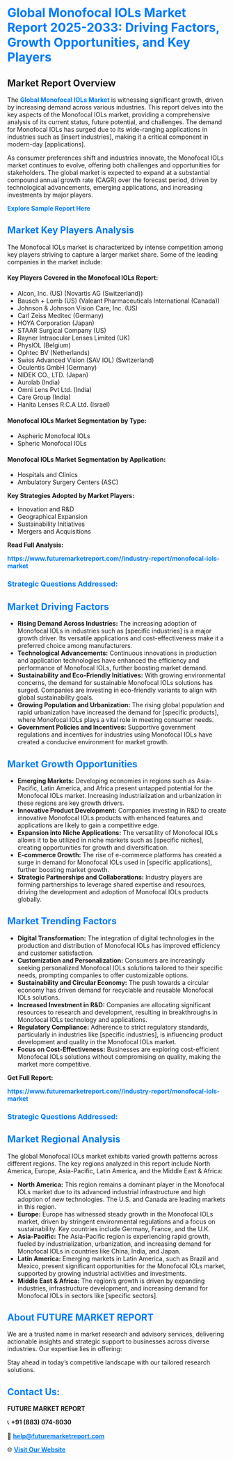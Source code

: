 <h1 style="color: #007BFF;">Global Monofocal IOLs Market Report 2025-2033: Driving Factors, Growth Opportunities, and Key Players</h1>

<section id="overview">
<h2>Market Report Overview</h2>
<p>The <a href="https://www.futuremarketreport.com//industry-report/monofocal-iols-market" style="color: #007BFF; text-decoration: none;"><strong>Global Monofocal IOLs Market</strong></a> is witnessing significant growth, driven by increasing demand across various industries. This report delves into the key aspects of the Monofocal IOLs market, providing a comprehensive analysis of its current status, future potential, and challenges. The demand for Monofocal IOLs has surged due to its wide-ranging applications in industries such as [insert industries], making it a critical component in modern-day [applications].</p>
<p>As consumer preferences shift and industries innovate, the Monofocal IOLs market continues to evolve, offering both challenges and opportunities for stakeholders. The global market is expected to expand at a substantial compound annual growth rate (CAGR) over the forecast period, driven by technological advancements, emerging applications, and increasing investments by major players.</p>
</section>

<section id="overview">
<p><a href="https://www.futuremarketreport.com//request-sample/reportId=52745" style="color: #007BFF; text-decoration: none;"><strong>Explore Sample Report Here</strong></a></p>
</section>

<section id="key-players">
<h2 style="color: #007BFF;">Market Key Players Analysis</h2>
<p>The Monofocal IOLs market is characterized by intense competition among key players striving to capture a larger market share. Some of the leading companies in the market include:</p>
<h4>Key Players Covered in the Monofocal IOLs Report:</h4>
<ul><li>Alcon, Inc. (US) (Novartis AG (Switzerland))</li><li>Bausch + Lomb (US) (Valeant Pharmaceuticals International (Canada))</li><li>Johnson &amp; Johnson Vision Care, Inc. (US)</li><li>Carl Zeiss Meditec (Germany)</li><li>HOYA Corporation (Japan)</li><li>STAAR Surgical Company (US)</li><li>Rayner Intraocular Lenses Limited (UK)</li><li>PhysIOL (Belgium)</li><li>Ophtec BV (Netherlands)</li><li>Swiss Advanced Vision (SAV IOL) (Switzerland)</li><li>Oculentis GmbH (Germany)</li><li>NIDEK CO., LTD. (Japan)</li><li>Aurolab (India)</li><li>Omni Lens Pvt Ltd. (India)</li><li>Care Group (India)</li><li>Hanita Lenses R.C.A Ltd. (Israel)</li></ul>
<h4>Monofocal IOLs Market Segmentation by Type:</h4>
<ul><li>Aspheric Monofocal IOLs</li><li>Spheric Monofocal IOLs</li></ul>

<h4>Monofocal IOLs Market Segmentation by Application:</h4>
<ul><li>Hospitals and Clinics</li><li>Ambulatory Surgery Centers (ASC)</li></ul>
<p><strong>Key Strategies Adopted by Market Players:</strong></p>
<ul>
<li>Innovation and R&D</li>
<li>Geographical Expansion</li>
<li>Sustainability Initiatives</li>
<li>Mergers and Acquisitions</li>
</ul>
</section>

<section>
<p><strong>Read Full Analysis: </strong></p><a href="https://www.futuremarketreport.com//industry-report/monofocal-iols-market" style="color: #007BFF; text-decoration: none;"><strong>https://www.futuremarketreport.com//industry-report/monofocal-iols-market</strong></a>
<h3 style="color: #007BFF;">Strategic Questions Addressed:</h3>
</section>

<section id="driving-factors">
<h2 style="color: #007BFF;">Market Driving Factors</h2>
<ul>
<li><strong>Rising Demand Across Industries:</strong> The increasing adoption of Monofocal IOLs in industries such as [specific industries] is a major growth driver. Its versatile applications and cost-effectiveness make it a preferred choice among manufacturers.</li>
<li><strong>Technological Advancements:</strong> Continuous innovations in production and application technologies have enhanced the efficiency and performance of Monofocal IOLs, further boosting market demand.</li>
<li><strong>Sustainability and Eco-Friendly Initiatives:</strong> With growing environmental concerns, the demand for sustainable Monofocal IOLs solutions has surged. Companies are investing in eco-friendly variants to align with global sustainability goals.</li>
<li><strong>Growing Population and Urbanization:</strong> The rising global population and rapid urbanization have increased the demand for [specific products], where Monofocal IOLs plays a vital role in meeting consumer needs.</li>
<li><strong>Government Policies and Incentives:</strong> Supportive government regulations and incentives for industries using Monofocal IOLs have created a conducive environment for market growth.</li>
</ul>
</section>

<section id="growth-opportunities">
<h2 style="color: #007BFF;">Market Growth Opportunities</h2>
<ul>
<li><strong>Emerging Markets:</strong> Developing economies in regions such as Asia-Pacific, Latin America, and Africa present untapped potential for the Monofocal IOLs market. Increasing industrialization and urbanization in these regions are key growth drivers.</li>
<li><strong>Innovative Product Development:</strong> Companies investing in R&D to create innovative Monofocal IOLs products with enhanced features and applications are likely to gain a competitive edge.</li>
<li><strong>Expansion into Niche Applications:</strong> The versatility of Monofocal IOLs allows it to be utilized in niche markets such as [specific niches], creating opportunities for growth and diversification.</li>
<li><strong>E-commerce Growth:</strong> The rise of e-commerce platforms has created a surge in demand for Monofocal IOLs used in [specific applications], further boosting market growth.</li>
<li><strong>Strategic Partnerships and Collaborations:</strong> Industry players are forming partnerships to leverage shared expertise and resources, driving the development and adoption of Monofocal IOLs products globally.</li>
</ul>
</section>

<section id="trending-factors">
<h2 style="color: #007BFF;">Market Trending Factors</h2>
<ul>
<li><strong>Digital Transformation:</strong> The integration of digital technologies in the production and distribution of Monofocal IOLs has improved efficiency and customer satisfaction.</li>
<li><strong>Customization and Personalization:</strong> Consumers are increasingly seeking personalized Monofocal IOLs solutions tailored to their specific needs, prompting companies to offer customizable options.</li>
<li><strong>Sustainability and Circular Economy:</strong> The push towards a circular economy has driven demand for recyclable and reusable Monofocal IOLs solutions.</li>
<li><strong>Increased Investment in R&D:</strong> Companies are allocating significant resources to research and development, resulting in breakthroughs in Monofocal IOLs technology and applications.</li>
<li><strong>Regulatory Compliance:</strong> Adherence to strict regulatory standards, particularly in industries like [specific industries], is influencing product development and quality in the Monofocal IOLs market.</li>
<li><strong>Focus on Cost-Effectiveness:</strong> Businesses are exploring cost-efficient Monofocal IOLs solutions without compromising on quality, making the market more competitive.</li>
</ul>
</section>

<section>
<p><strong>Get Full Report: </strong></p><a href="https://www.futuremarketreport.com//industry-report/monofocal-iols-market" style="color: #007BFF; text-decoration: none;"><strong>https://www.futuremarketreport.com//industry-report/monofocal-iols-market</strong></a>
<h3 style="color: #007BFF;">Strategic Questions Addressed:</h3>
</section>


<section id="regional-analysis">
<h2 style="color: #007BFF;">Market Regional Analysis</h2>
<p>The global Monofocal IOLs market exhibits varied growth patterns across different regions. The key regions analyzed in this report include North America, Europe, Asia-Pacific, Latin America, and the Middle East & Africa:</p>
<ul>
<li><strong>North America:</strong> This region remains a dominant player in the Monofocal IOLs market due to its advanced industrial infrastructure and high adoption of new technologies. The U.S. and Canada are leading markets in this region.</li>
<li><strong>Europe:</strong> Europe has witnessed steady growth in the Monofocal IOLs market, driven by stringent environmental regulations and a focus on sustainability. Key countries include Germany, France, and the U.K.</li>
<li><strong>Asia-Pacific:</strong> The Asia-Pacific region is experiencing rapid growth, fueled by industrialization, urbanization, and increasing demand for Monofocal IOLs in countries like China, India, and Japan.</li>
<li><strong>Latin America:</strong> Emerging markets in Latin America, such as Brazil and Mexico, present significant opportunities for the Monofocal IOLs market, supported by growing industrial activities and investments.</li>
<li><strong>Middle East & Africa:</strong> The region’s growth is driven by expanding industries, infrastructure development, and increasing demand for Monofocal IOLs in sectors like [specific sectors].</li>
</ul>
</section>

<footer>
<h2 style="color: #007BFF;">About FUTURE MARKET REPORT</h2>
<p>We are a trusted name in market research and advisory services, delivering actionable insights and strategic support to businesses across diverse industries. Our expertise lies in offering:</p>

<p>Stay ahead in today’s competitive landscape with our tailored research solutions.</p>

<h2 style="color: #007BFF;">Contact Us:</h2>
<p><strong>FUTURE MARKET REPORT</strong></p>
<p>📞 <strong>+91 (883) 074-8030</strong></p>
<p>📧 <strong><a href="mailto:help@futuremarketreport.com" style="color: #007BFF;">help@futuremarketreport.com</a></strong></p>
<p>🌐 <strong><a href="https://www.futuremarketreport.com/" style="color: #007BFF;">Visit Our Website</a></strong></p>
</footer>